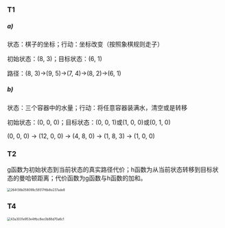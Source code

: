 ### T1

##### a)

状态：棋子的坐标；行动：坐标改变（按照象棋规则走子）

初始状态：(8, 3)；目标状态：(6, 1)

路径：(8, 3)->(9, 5)->(7, 4)->(8, 2)->(6, 1)

##### b)

状态：三个容器中的水量；行动：将任意容器装满水，清空或是转移

初始状态：(0, 0, 0)；目标状态：(0, 0, 1)或(1, 0, 0)或(0, 1, 0)

(0, 0, 0) -> (12, 0, 0) -> (4, 8, 0) -> (1, 8, 3) -> (1, 0, 0)

### T2

g函数为初始状态到当前状态的真实路径代价；h函数为从当前状态转移到目标状态的曼哈顿距离；代价函数为g函数与h函数的加和。

<img src="HW1.assets/264f38b058099c58517f6b8e237ade8.jpg" alt="264f38b058099c58517f6b8e237ade8" style="zoom:50%;" />



### T4

<img src="HW1.assets/43a3031e953e4ffbc8ec0b88d70a6c1.jpg" alt="43a3031e953e4ffbc8ec0b88d70a6c1" style="zoom:50%;" />

